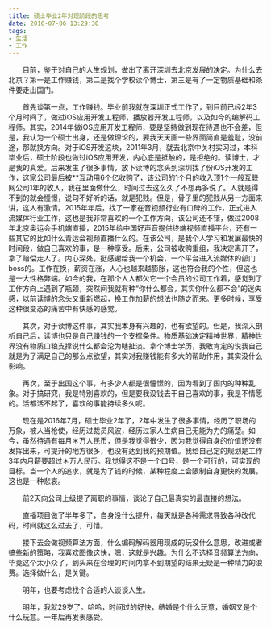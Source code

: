 ```yaml
---
title: 硕士毕业2年对现阶段的思考
date: 2016-07-06 13:29:30
tags:
- 生活
- 工作
---
```


　　目前，鉴于对自己的人生规划，做出了离开深圳去北京发展的决定。为什么去北京？第一是工作赚钱，第二是找个学校读个博士，第三是有了一定物质基础和条件要走出国门。

<!-- more -->

　　首先谈第一点，工作赚钱。毕业前我就在深圳正式工作了，到目前已经2年3个月时间了，做过iOS应用开发工程师，播放器开发工程师，以及如今的编解码工程师。其实，2014年做iOS应用开发工程师，要是坚持做到现在待遇也不会差，但是，我认为一个硕士出身，还是做理论的，要我天天画一些界面简直是羞耻，没前途，那就换方向。对于iOS开发这块，2011年3月，就去北京中关村实习过，本科毕业后，硕士阶段也做过iOS应用开发，内心底是抵触的，是拒绝的。读博士，才是我的真爱。后来发生了很多事情，放下读博的念头到深圳找了份iOS开发的工作，这家公司最后被**互动用6个亿收购了，该公司的1个月的收入顶1个一般互联网公司1年的收入，我在里面做什么，时间过去这么久了不想再多说了。人就是得不到的就会憧憬，说句不好听的话，就是犯贱。但是，骨子里的犯贱从另一方面来讲，这人有激情。2015年年后，找了一家在音视频行业有口碑的工作，正式进入流媒体行业工作，这也是我非常喜欢的一个工作方向，该公司还不错，做过2008年北京奥运会手机端直播，2015年给中国好声音提供终端视频直播平台，还有一些其它的比如什么青运会视频直播什么的。在该公司，是我个人学习和发展最快的时间段，做自己喜欢的事，是一种享受。后来，公司被收购重组，我决定离开了，拿了赔偿走人了。内心深处，挺感谢给我一个机会，一个平台进入流媒体的部门boss的。工作在换，薪资在涨，人心也越来越膨胀，这也符合我的个性，但这也是一大性格弊端。如今的我，在那个人人都欠它一个会员的公司工作着，感觉到了工作方向上遇到了瓶颈，突然间我就有种“你什么都会，其实你什么都不会”的迷失感，以前读博的念头又重新燃起，换工作加薪的想法也随之而来。更多时候，享受这种很变态的痛苦中有快感的感觉。

　　其次，对于读博这件事，其实我本身有兴趣的，也有欲望的。但是，我深入剖析自己后，读博也只是自己赚钱的一个支撑条件。物质基础决定精神世界，精神世界没有物质口粮支撑说什么都会沦为瞎扯淡。拿个博士学历，我敢肯定的说我自己就是为了满足自己的那么点欲望，其实对我赚钱能有多大的帮助作用，其实没什么影响。

　　再次，至于出国这个事，有多少人都是很憧憬的，因为看到了国内的种种乱象。对于搞研究，我是特别喜欢的，但是要我没钱去干自己喜欢的事，我是不情愿的。活都活不起了，喜欢的事能持续多久呢。

　　现在是2016年7月，硕士毕业2年了，2年中发生了很多事情，经历了职场的万象，被人当枪使，经历过裁员风波，经历过家人生病自己无能为力的痛楚。如今，虽然待遇有每月＊万人民币，但是我觉得很少，因为我觉得自身的价值还没有发挥出来，可提升的地方很多，也没有达到我的预期值。我给自己定的规划是工作3年内月薪要超过＊万人民币。我觉得这不是一个口号，是一个可行的，可实现的目标。当一个人的追求，就是为了钱的时候，某种程度上会限制自身更快的发展，这也是一种悲哀。

　　前2天向公司上级提了离职的事情，谈论了自己最真实的最直接的想法。

　　直播项目做了半年多了，自身没什么提升，每天就是各种需求导致各种改代码，时间就这么过去了，可惜。

　　接下去会做视频算法方面，什么编码解码器用现成的玩没什么意思，改进或者搞些新的策略，我喜欢图像这快，嗯，这就是兴趣。为什么不选择音频算法方向，毕竟这个太小众了，到头来在合理的时间内拿不到期望的结果无疑是一种精力的浪费。选择做什么，是关键。

　　明年，也要考虑找个合适的人谈谈人生。

　　明年，我就29岁了。哈哈，时间过的好快，结婚是个什么玩意，婚姻又是个什么玩意。一年后再发表感受。








